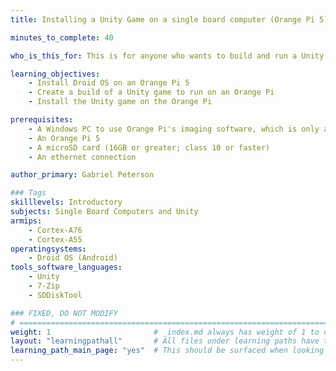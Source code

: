 ```yaml
---
title: Installing a Unity Game on a single board computer (Orange Pi 5)

minutes_to_complete: 40

who_is_this_for: This is for anyone who wants to build and run a Unity game on an Arm-based single board computer 

learning_objectives:
    - Install Droid OS on an Orange Pi 5
    - Create a build of a Unity game to run on an Orange Pi
    - Install the Unity game on the Orange Pi

prerequisites:
    - A Windows PC to use Orange Pi's imaging software, which is only available for Windows
    - An Orange Pi 5
    - A microSD card (16GB or greater; class 10 or faster)
    - An ethernet connection

author_primary: Gabriel Peterson

### Tags
skilllevels: Introductory
subjects: Single Board Computers and Unity
armips:
    - Cortex-A76
    - Cortex-A55
operatingsystems:
    - Droid OS (Android)
tools_software_languages:
    - Unity
    - 7-Zip
    - SDDiskTool

### FIXED, DO NOT MODIFY
# ================================================================================
weight: 1                       # _index.md always has weight of 1 to order correctly
layout: "learningpathall"       # All files under learning paths have this same wrapper
learning_path_main_page: "yes"  # This should be surfaced when looking for related content. Only set for _index.md of learning path content.
---
```

